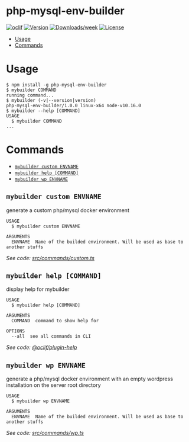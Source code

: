 php-mysql-env-builder
=====================



[![oclif](https://img.shields.io/badge/cli-oclif-brightgreen.svg)](https://oclif.io)
[![Version](https://img.shields.io/npm/v/php-mysql-env-builder.svg)](https://npmjs.org/package/php-mysql-env-builder)
[![Downloads/week](https://img.shields.io/npm/dw/php-mysql-env-builder.svg)](https://npmjs.org/package/php-mysql-env-builder)
[![License](https://img.shields.io/npm/l/php-mysql-env-builder.svg)](https://github.com/VictorHugoBatista/php-mysql-env-builder/blob/master/package.json)

<!-- toc -->
* [Usage](#usage)
* [Commands](#commands)
<!-- tocstop -->
# Usage
<!-- usage -->
```sh-session
$ npm install -g php-mysql-env-builder
$ mybuilder COMMAND
running command...
$ mybuilder (-v|--version|version)
php-mysql-env-builder/1.0.0 linux-x64 node-v10.16.0
$ mybuilder --help [COMMAND]
USAGE
  $ mybuilder COMMAND
...
```
<!-- usagestop -->
# Commands
<!-- commands -->
* [`mybuilder custom ENVNAME`](#mybuilder-custom-envname)
* [`mybuilder help [COMMAND]`](#mybuilder-help-command)
* [`mybuilder wp ENVNAME`](#mybuilder-wp-envname)

## `mybuilder custom ENVNAME`

generate a custom php/mysql docker environment

```
USAGE
  $ mybuilder custom ENVNAME

ARGUMENTS
  ENVNAME  Name of the builded environment. Will be used as base to another stuffs
```

_See code: [src/commands/custom.ts](https://github.com/VictorHugoBatista/php-mysql-env-builder/blob/v1.0.0/src/commands/custom.ts)_

## `mybuilder help [COMMAND]`

display help for mybuilder

```
USAGE
  $ mybuilder help [COMMAND]

ARGUMENTS
  COMMAND  command to show help for

OPTIONS
  --all  see all commands in CLI
```

_See code: [@oclif/plugin-help](https://github.com/oclif/plugin-help/blob/v2.2.0/src/commands/help.ts)_

## `mybuilder wp ENVNAME`

generate a php/mysql docker environment with an empty wordpress installation on the server root directory

```
USAGE
  $ mybuilder wp ENVNAME

ARGUMENTS
  ENVNAME  Name of the builded environment. Will be used as base to another stuffs
```

_See code: [src/commands/wp.ts](https://github.com/VictorHugoBatista/php-mysql-env-builder/blob/v1.0.0/src/commands/wp.ts)_
<!-- commandsstop -->
